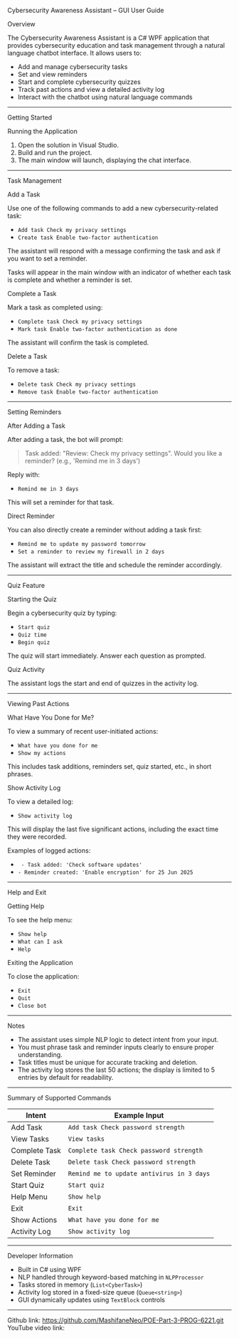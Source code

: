 Cybersecurity Awareness Assistant – GUI User Guide

Overview

The Cybersecurity Awareness Assistant is a C# WPF application that provides cybersecurity education and task management through a natural language chatbot interface. It allows users to:

* Add and manage cybersecurity tasks
* Set and view reminders
* Start and complete cybersecurity quizzes
* Track past actions and view a detailed activity log
* Interact with the chatbot using natural language commands

---

 Getting Started

Running the Application

1. Open the solution in Visual Studio.
2. Build and run the project.
3. The main window will launch, displaying the chat interface.

---
Task Management

Add a Task

Use one of the following commands to add a new cybersecurity-related task:

* `Add task Check my privacy settings`
* `Create task Enable two-factor authentication`

The assistant will respond with a message confirming the task and ask if you want to set a reminder.


Tasks will appear in the main window with an indicator of whether each task is complete and whether a reminder is set.

Complete a Task

Mark a task as completed using:

* `Complete task Check my privacy settings`
* `Mark task Enable two-factor authentication as done`

The assistant will confirm the task is completed.

 Delete a Task

To remove a task:

* `Delete task Check my privacy settings`
* `Remove task Enable two-factor authentication`

---

 Setting Reminders

 After Adding a Task

After adding a task, the bot will prompt:

> Task added: "Review: Check my privacy settings". Would you like a reminder? (e.g., 'Remind me in 3 days')

Reply with:

* `Remind me in 3 days`

This will set a reminder for that task.

 Direct Reminder

You can also directly create a reminder without adding a task first:

* `Remind me to update my password tomorrow`
* `Set a reminder to review my firewall in 2 days`

The assistant will extract the title and schedule the reminder accordingly.

---

 Quiz Feature

 Starting the Quiz

Begin a cybersecurity quiz by typing:

* `Start quiz`
* `Quiz time`
* `Begin quiz`

The quiz will start immediately. Answer each question as prompted.

 Quiz Activity

The assistant logs the start and end of quizzes in the activity log.

---

 Viewing Past Actions

 What Have You Done for Me?

To view a summary of recent user-initiated actions:

* `What have you done for me`
* `Show my actions`

This includes task additions, reminders set, quiz started, etc., in short phrases.

Show Activity Log

To view a detailed log:

* `Show activity log`

This will display the last five significant actions, including the exact time they were recorded.

Examples of logged actions:

* ` - Task added: 'Check software updates'`
* `- Reminder created: 'Enable encryption' for 25 Jun 2025`

---

Help and Exit

 Getting Help

To see the help menu:

* `Show help`
* `What can I ask`
* `Help`

Exiting the Application

To close the application:

* `Exit`
* `Quit`
* `Close bot`

---

 Notes

* The assistant uses simple NLP logic to detect intent from your input.
* You must phrase task and reminder inputs clearly to ensure proper understanding.
* Task titles must be unique for accurate tracking and deletion.
* The activity log stores the last 50 actions; the display is limited to 5 entries by default for readability.

---

Summary of Supported Commands

| Intent        | Example Input                             |
| ------------- | ----------------------------------------- |
| Add Task      | `Add task Check password strength`        |
| View Tasks    | `View tasks`                              |
| Complete Task | `Complete task Check password strength`   |
| Delete Task   | `Delete task Check password strength`     |
| Set Reminder  | `Remind me to update antivirus in 3 days` |
| Start Quiz    | `Start quiz`                              |
| Help Menu     | `Show help`                               |
| Exit          | `Exit`                                    |
| Show Actions  | `What have you done for me`               |
| Activity Log  | `Show activity log`                       |

---

Developer Information

* Built in C# using WPF
* NLP handled through keyword-based matching in `NLPProcessor`
* Tasks stored in memory (`List<CyberTask>`)
* Activity log stored in a fixed-size queue (`Queue<string>`)
* GUI dynamically updates using `TextBlock` controls

---
Github link: https://github.com/MashifaneNeo/POE-Part-3-PROG-6221.git
YouTube video link: 
